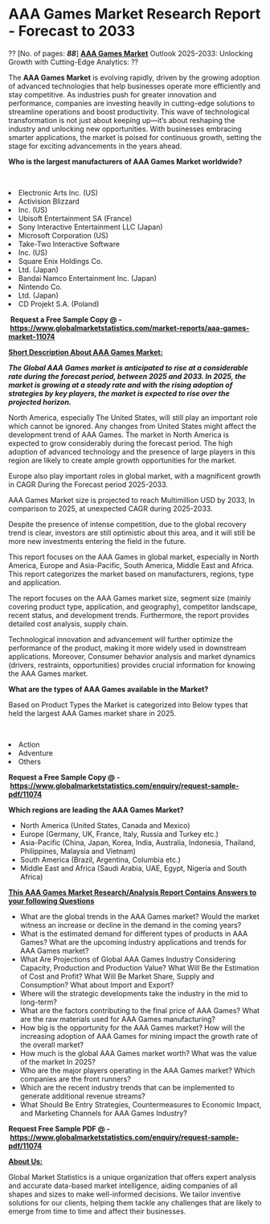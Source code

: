 <H1>AAA Games Market Research Report - Forecast to 2033</H1><p>?? [No. of pages:&nbsp;<strong><em>88</em></strong>]&nbsp;<strong><a href="https://www.globalmarketstatistics.com/market-reports/aaa-games-market-11074">AAA Games&nbsp;Market</a></strong>&nbsp;Outlook 2025-2033: Unlocking Growth with Cutting-Edge Analytics: ??</p><p>The <strong>AAA Games Market</strong> is evolving rapidly, driven by the growing adoption of advanced technologies that help businesses operate more efficiently and stay competitive. As industries push for greater innovation and performance, companies are investing heavily in cutting-edge solutions to streamline operations and boost productivity. This wave of technological transformation is not just about keeping up&mdash;it&rsquo;s about reshaping the industry and unlocking new opportunities. With businesses embracing smarter applications, the market is poised for continuous growth, setting the stage for exciting advancements in the years ahead.</p><p><strong>Who is the largest manufacturers of AAA Games Market worldwide?</strong></p><p>&nbsp;<li>Electronic Arts Inc. (US)<li> Activision Blizzard<li> Inc. (US)<li> Ubisoft Entertainment SA (France)<li> Sony Interactive Entertainment LLC (Japan)<li> Microsoft Corporation (US)<li> Take-Two Interactive Software<li> Inc. (US)<li> Square Enix Holdings Co.<li> Ltd. (Japan)<li> Bandai Namco Entertainment Inc. (Japan)<li> Nintendo Co.<li> Ltd. (Japan)<li> CD Projekt S.A. (Poland)</p><p>&nbsp;<strong>Request a Free Sample Copy @ -&nbsp;<a href="https://www.globalmarketstatistics.com/market-reports/aaa-games-market-11074">https://www.globalmarketstatistics.com/market-reports/aaa-games-market-11074</a></strong></p><p><strong><u>Short Description About AAA Games Market:</u></strong></p><p><strong><em>The Global AAA Games market is anticipated to rise at a considerable rate during the forecast period, between 2025 and 2033. In 2025, the market is growing at a steady rate and with the rising adoption of strategies by key players, the market is expected to rise over the projected horizon.</em></strong></p><p>North America, especially The United States, will still play an important role which cannot be ignored. Any changes from United States might affect the development trend of AAA Games. The market in North America is expected to grow considerably during the forecast period. The high adoption of advanced technology and the presence of large players in this region are likely to create ample growth opportunities for the market.</p><p>Europe also play important roles in global market, with a magnificent growth in CAGR During the Forecast period 2025-2033.</p><p>AAA Games Market size is projected to reach Multimillion USD by 2033, In comparison to 2025, at unexpected CAGR during 2025-2033.</p><p>Despite the presence of intense competition, due to the global recovery trend is clear, investors are still optimistic about this area, and it will still be more new investments entering the field in the future.</p><p>This report focuses on the AAA Games in global market, especially in North America, Europe and Asia-Pacific, South America, Middle East and Africa. This report categorizes the market based on manufacturers, regions, type and application.</p><p>The report focuses on the AAA Games market size, segment size (mainly covering product type, application, and geography), competitor landscape, recent status, and development trends. Furthermore, the report provides detailed cost analysis, supply chain.</p><p>Technological innovation and advancement will further optimize the performance of the product, making it more widely used in downstream applications. Moreover, Consumer behavior analysis and market dynamics (drivers, restraints, opportunities) provides crucial information for knowing the AAA Games market.</p><p><strong>What are the types of AAA Games available in the Market?</strong></p><p>Based on Product Types the Market is categorized into Below types that held the largest AAA Games market share in 2025.</p><p>&nbsp;<li>Action<li> Adventure<li> Others&nbsp;</p><p><strong>Request a Free Sample Copy @ -&nbsp;<a href="https://www.globalmarketstatistics.com/enquiry/request-sample-pdf/11074">https://www.globalmarketstatistics.com/enquiry/request-sample-pdf/11074</a></strong></p><p><strong>Which regions are leading the AAA Games Market?</strong></p><ul><li>North America (United States, Canada and Mexico)</li><li>Europe (Germany, UK, France, Italy, Russia and Turkey etc.)</li><li>Asia-Pacific (China, Japan, Korea, India, Australia, Indonesia, Thailand, Philippines, Malaysia and Vietnam)</li><li>South America (Brazil, Argentina, Columbia etc.)</li><li>Middle East and Africa (Saudi Arabia, UAE, Egypt, Nigeria and South Africa)</li></ul><p><strong><u>This AAA Games Market Research/Analysis Report Contains Answers to your following Questions</u></strong></p><ul><li>What are the global trends in the AAA Games market? Would the market witness an increase or decline in the demand in the coming years?</li><li>What is the estimated demand for different types of products in AAA Games? What are the upcoming industry applications and trends for AAA Games market?</li><li>What Are Projections of Global AAA Games Industry Considering Capacity, Production and Production Value? What Will Be the Estimation of Cost and Profit? What Will Be Market Share, Supply and Consumption? What about Import and Export?</li><li>Where will the strategic developments take the industry in the mid to long-term?</li><li>What are the factors contributing to the final price of AAA Games? What are the raw materials used for AAA Games manufacturing?</li><li>How big is the opportunity for the AAA Games market? How will the increasing adoption of AAA Games for mining impact the growth rate of the overall market?</li><li>How much is the global AAA Games market worth? What was the value of the market In 2025?</li><li>Who are the major players operating in the AAA Games market? Which companies are the front runners?</li><li>Which are the recent industry trends that can be implemented to generate additional revenue streams?</li><li>What Should Be Entry Strategies, Countermeasures to Economic Impact, and Marketing Channels for AAA Games Industry?</li></ul><p><strong>Request Free Sample PDF @ -&nbsp;<a href="https://www.globalmarketstatistics.com/enquiry/request-sample-pdf/11074">https://www.globalmarketstatistics.com/enquiry/request-sample-pdf/11074</a></strong></p><p><strong><u>About Us:</u></strong></p><p>Global Market Statistics&nbsp;is a unique organization that offers expert analysis and accurate data-based market intelligence, aiding companies of all shapes and sizes to make well-informed decisions. We tailor inventive solutions for our clients, helping them tackle any challenges that are likely to emerge from time to time and affect their businesses.</p>
